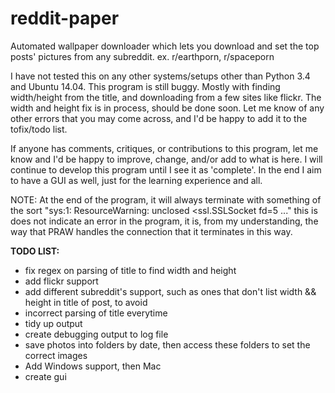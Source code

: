 # reddit-paper
Automated wallpaper downloader which lets you download and set the top posts' pictures from any subreddit. ex. r/earthporn, r/spaceporn

I have not tested this on any other systems/setups other than Python 3.4 and Ubuntu 14.04.
This program is still buggy. Mostly with finding width/height from the title, and downloading from a few sites like flickr. The width and height fix is in process, should be done soon. Let me know of any other errors that you may come across, and I'd be happy to add it to the tofix/todo list.

If anyone has comments, critiques, or contributions to this program, let me know and I'd be happy to improve, change, and/or add to what is here. I will continue to develop this program until I see it as 'complete'. In the end I aim to have a GUI as well, just for the learning experience and all.

NOTE: At the end of the program, it will always terminate with something of the sort "sys:1: ResourceWarning: unclosed <ssl.SSLSocket fd=5 ..." this is does not indicate an error in the program, it is, from my understanding, the way that PRAW handles the connection that it terminates in this way.

**TODO LIST:**
* fix regex on parsing of title to find width and height
* add flickr support
* add different subreddit's support, such as ones that don't list width && height in title of post, to avoid
* incorrect parsing of title everytime
* tidy up output
* create debugging output to log file
* save photos into folders by date, then access these folders to set the correct images
* Add Windows support, then Mac
* create gui
